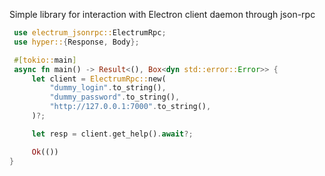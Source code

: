 
Simple library for interaction with Electron client daemon through json-rpc

```rust
 use electrum_jsonrpc::ElectrumRpc;
 use hyper::{Response, Body};

 #[tokio::main]
 async fn main() -> Result<(), Box<dyn std::error::Error>> {
     let client = ElectrumRpc::new(
         "dummy_login".to_string(),
         "dummy_password".to_string(),
         "http://127.0.0.1:7000".to_string(),
     )?;

     let resp = client.get_help().await?;

     Ok(())
}
```